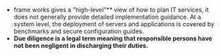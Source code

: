 - frame works gives a "high-level"**  view of how to plan IT services, it does not generally provide detailed implementation guidance. At a system level, the deployment of servers and applications is covered by benchmarks and secure configuration guides.
- **Due diligence is a legal term meaning that responsible persons have not been negligent in discharging their duties.**